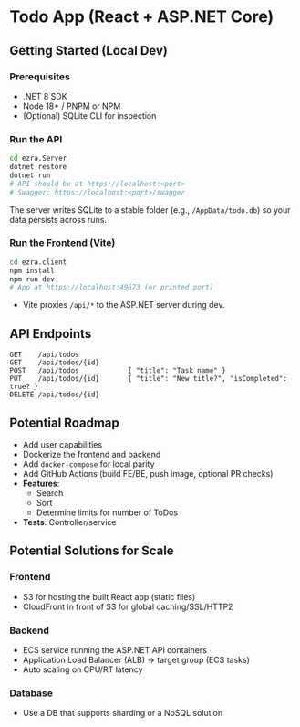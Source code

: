 # Todo App (React + ASP.NET Core)

## Getting Started (Local Dev)

### Prerequisites

- .NET 8 SDK
- Node 18+ / PNPM or NPM
- (Optional) SQLite CLI for inspection

### Run the API

```bash
cd ezra.Server
dotnet restore
dotnet run
# API should be at https://localhost:<port>
# Swagger: https://localhost:<port>/swagger
```

The server writes SQLite to a stable folder (e.g., `/AppData/todo.db`) so your data persists across runs.

### Run the Frontend (Vite)

```bash
cd ezra.client
npm install
npm run dev
# App at https://localhost:49673 (or printed port)
```

- Vite proxies `/api/*` to the ASP.NET server during dev.

## API Endpoints

```
GET    /api/todos
GET    /api/todos/{id}
POST   /api/todos            { "title": "Task name" }
PUT    /api/todos/{id}       { "title": "New title?", "isCompleted": true? }
DELETE /api/todos/{id}
```


## Potential Roadmap
- Add user capabilities
- Dockerize the frontend and backend
- Add `docker-compose` for local parity
- Add GitHub Actions (build FE/BE, push image, optional PR checks)
- **Features**:
    - Search
    - Sort
    - Determine limits for number of ToDos
- **Tests**: Controller/service

## Potential Solutions for Scale

### Frontend
- S3 for hosting the built React app (static files)
- CloudFront in front of S3 for global caching/SSL/HTTP2

### Backend
- ECS service running the ASP.NET API containers
- Application Load Balancer (ALB) → target group (ECS tasks)
- Auto scaling on CPU/RT latency


### Database
- Use a DB that supports sharding or a NoSQL solution
